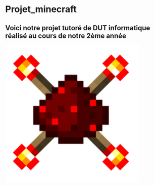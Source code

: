 # Projet_minecraft
## Voici notre projet tutoré de DUT informatique réalisé au cours de notre 2ème année
<img src="image.PNG" width="425"/>
